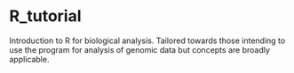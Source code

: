 # R_tutorial
Introduction to R for biological analysis. Tailored towards those intending to use the program for analysis of genomic data but concepts are broadly applicable.
